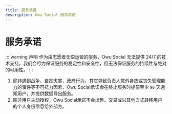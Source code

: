 ```yaml
---
title: 服务承诺
description: Owu Social 服务承诺
---
```


# 服务承诺

::: warning 声明
作为由志愿者无偿运营的服务，Owu Social 无法提供 24/7 的技术支持。我们会尽力保证服务的稳定性和安全性，但无法保证服务的持续性与绝对的可用性。
:::

1. 除非遇到战争、自然灾害、政府行为、其它导致负责人意外身故或丧失管理能力的事件等不可抗力因素，Owu Social承诺会在终止服务时提前至少 `90` 天通知用户，并提供数据导出服务。
2. 除非用户主动授权，Owu Social承诺不会出售、交易或以其他方式转移用户的个人身份信息给外部方。
